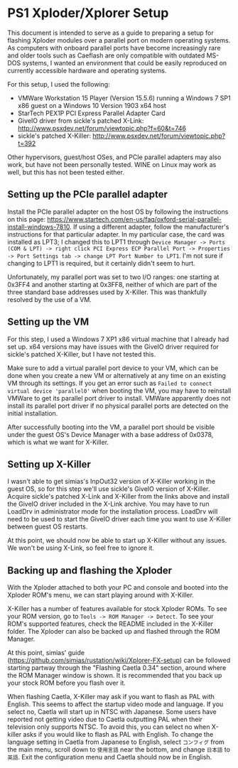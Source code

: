 # PS1 Xploder/Xplorer Setup

This document is intended to serve as a guide to preparing a setup for flashing Xploder modules over a parallel port on modern operating systems. As computers with onboard parallel ports have become increasingly rare and older tools such as Caeflash are only compatible with outdated MS-DOS systems, I wanted an environment that could be easily reproduced on currently accessible hardware and operating systems.

For this setup, I used the following:
- VMWare Workstation 15 Player (Version 15.5.6) running a Windows 7 SP1 x86 guest on a Windows 10 Version 1903 x64 host
- StarTech PEX1P PCI Express Parallel Adapter Card
- GiveIO driver from sickle's patched X-Link: http://www.psxdev.net/forum/viewtopic.php?f=60&t=746
- sickle's patched X-Killer: http://www.psxdev.net/forum/viewtopic.php?t=392

Other hypervisors, guest/host OSes, and PCIe parallel adapters may also work, but have not been personally tested. WINE on Linux may work as well, but this has not been tested either.

## Setting up the PCIe parallel adapter

Install the PCIe parallel adapter on the host OS by following the instructions on this page: https://www.startech.com/en-us/faq/oxford-serial-parallel-install-windows-7810. If using a different adapter, follow the manufacturer's instructions for that particular adapter. In my particular case, the card was installed as LPT3; I changed this to LPT1 through `Device Manager -> Ports (COM & LPT) -> right click PCI Express ECP Parallel Port -> Properties -> Port Settings tab -> change LPT Port Number to LPT1`. I'm not sure if changing to LPT1 is required, but it certainly didn't seem to hurt.

Unfortunately, my parallel port was set to two I/O ranges: one starting at 0x3FF4 and another starting at 0x3FF8, neither of which are part of the three standard base addresses used by X-Killer. This was thankfully resolved by the use of a VM.

## Setting up the VM

For this step, I used a Windows 7 XP1 x86 virtual machine that I already had set up. x64 versions may have issues with the GiveIO driver required for sickle's patched X-Killer, but I have not tested this.

Make sure to add a virtual parallel port device to your VM, which can be done when you create a new VM or alternatively at any time on an existing VM through its settings. If you get an error such as `Failed to connect virtual device 'parallel0'` when booting the VM, you may have to reinstall VMWare to get its parallel port driver to install. VMWare apparently does not install its parallel port driver if no physical parallel ports are detected on the initial installation.

After successfully booting into the VM, a parallel port should be visible under the guest OS's Device Manager with a base address of 0x0378, which is what we want for X-Killer.

## Setting up X-Killer

I wasn't able to get simias's InpOut32 version of X-Killer working in the guest OS, so for this step we'll use sickle's GiveIO version of X-Killer. Acquire sickle's patched X-Link and X-Killer from the links above and install the GiveIO driver included in the X-Link archive. You may have to run LoadDrv in administrator mode for the installation process. LoadDrv will need to be used to start the GiveIO driver each time you want to use X-Killer between guest OS restarts.

At this point, we should now be able to start up X-Killer without any issues. We won't be using X-Link, so feel free to ignore it.

## Backing up and flashing the Xploder

With the Xploder attached to both your PC and console and booted into the Xploder ROM's menu, we can start playing around with X-Killer.

X-Killer has a number of features available for stock Xploder ROMs. To see your ROM version, go to `Tools -> ROM Manager -> Detect`. To see your ROM's supported features, check the README included in the X-Killer folder. The Xploder can also be backed up and flashed through the ROM Manager.

At this point, simias' guide (https://github.com/simias/rustation/wiki/Xplorer-FX-setup) can be followed starting partway through the "Flashing Caetla 0.34" section, around where the ROM Manager window is shown. It is recommended that you back up your stock ROM before you flash over it.

When flashing Caetla, X-Killer may ask if you want to flash as PAL with English. This seems to affect the startup video mode and language. If you select no, Caetla will start up in NTSC with Japanese. Some users have reported not getting video due to Caetla outputting PAL when their television only supports NTSC. To avoid this, you can select no when X-killer asks if you would like to flash as PAL with English. To change the language setting in Caetla from Japanese to English, select `コンフィグ` from the main menu, scroll down to `使用言語` near the bottom, and change `日本語` to `英語`. Exit the configuration menu and Caetla should now be in English.
